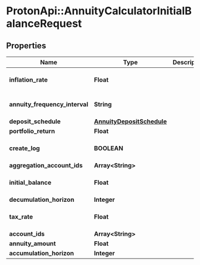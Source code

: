 # ProtonApi::AnnuityCalculatorInitialBalanceRequest

## Properties
Name | Type | Description | Notes
------------ | ------------- | ------------- | -------------
**inflation_rate** | **Float** |  | [optional] [default to 0.0]
**annuity_frequency_interval** | **String** |  | [optional] [default to &#39;year&#39;]
**deposit_schedule** | [**AnnuityDepositSchedule**](AnnuityDepositSchedule.md) |  | [optional] 
**portfolio_return** | **Float** |  | 
**create_log** | **BOOLEAN** |  | [optional] [default to false]
**aggregation_account_ids** | **Array&lt;String&gt;** |  | [optional] 
**initial_balance** | **Float** |  | [optional] [default to 0.0]
**decumulation_horizon** | **Integer** |  | 
**tax_rate** | **Float** |  | [optional] [default to 0.0]
**account_ids** | **Array&lt;String&gt;** |  | [optional] 
**annuity_amount** | **Float** |  | 
**accumulation_horizon** | **Integer** |  | 


